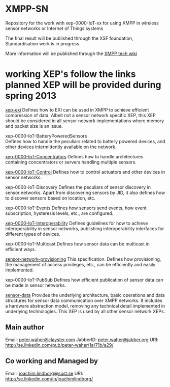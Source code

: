 XMPP-SN
=======

Repository for the work with xep-0000-IoT-xx for using XMPP in wireless sensor networks or Internet of Things systems

The final result will be published through the XSF foundation, Standardisation work is in progress 

More information will be published through the [XMPP tech wiki](http://wiki.xmpp.org/web/Tech_pages/IoT_systems)

# working XEP's follow the links planned XEP will be provided during spring 2013

[xep-exi](http://htmlpreview.github.com/?https://github.com/joachimlindborg/XMPP-EXI/blob/master/exi.html)
		Defines how to EXI can be used in XMPP to achieve efficient 
		compression of data. Albeit not a sensor network specific XEP, 
		this XEP should be considered in all sensor network 
		implementations where memory and packet size is an issue.

xep-0000-IoT-BatteryPoweredSensors	
                Defines how to handle the peculiars related to battery powered
		devices, and other devices intermittently available on the network.

[xep-0000-IoT-Concentrators](http://htmlpreview.github.com/?https://github.com/joachimlindborg/XMPP-IoT/master/xep-0000-IoT-Concentrators.html)
		Defines how to handle architectures containing concentrators 
		or servers handling multiple sensors.

[xep-0000-IoT-Control](http://htmlpreview.github.com/?https://github.com/joachimlindborg/XMPP-IoT/blob/master/xep-0000-IoT-Control.html)
		Defines how to control actuators and other devices in
		sensor networks.

xep-0000-IoT-Discovery
		Defines the peculiars of sensor discovery in sensor networks. 
		Apart from discovering sensors by JID, it also defines how to 
		discover sensors based on location, etc.

xep-0000-IoT-Events
		Defines how sensors send events, how event subscription, 
		hysteresis levels, etc., are configured.


[xep-0000-IoT-Interoperability](http://htmlpreview.github.com/?https://github.com/joachimlindborg/XMPP-IoT/blob/master/xep-0000-IoT-Interoperability.html)
		Defines guidelines for how to achieve interoperability in 
		sensor networks, publishing interoperability interfaces for 
		different types of devices.

xep-0000-IoT-Multicast
		Defines how sensor data can be multicast in efficient ways.

[sensor-network-provisioning](http://htmlpreview.github.com/?https://github.com/joachimlindborg/XMPP-IoT/blob/master/sensor-network-provisioning.html)
		This specification. Defines how provisioning, the management of
		access privileges, etc., can be efficiently and easily 
		implemented.

xep-0000-IoT-PubSub
		Defines how efficient publication of sensor data can be made 
		in sensor networks.

[sensor-data](http://htmlpreview.github.com/?https://github.com/joachimlindborg/XMPP-IoT/blob/master/sensor-data.html)
		Provides the underlying architecture, basic operations and 
		data structures for sensor data communication over XMPP networks. 
		It includes a hardware abstraction model, removing any technical 
		detail implemented in underlying technologies. 
		This XEP is used by all other sensor network XEPs.

## Main author
Email: peter.waher@clayster.com
JabberID: peter.waher@jabber.org
URI: http://se.linkedin.com/pub/peter-waher/1a/71b/a29/

## Co working and Managed by 
Email: joachim.lindborg@sust.se
URI: http://se.linkedin.com/in/joachimlindborg/
